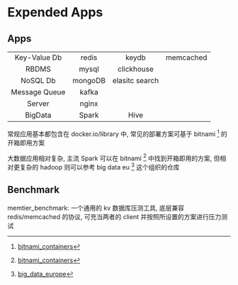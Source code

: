 # Expended Apps

## Apps

|               |         |                |           |
| :-----------: | :-----: | :------------: | :-------: |
| Key-Value Db  |  redis  |     keydb      | memcached |
|     RBDMS     |  mysql  |   clickhouse   |           |
|   NoSQL Db    | mongoDB | elasitc search |           |
| Message Queue |  kafka  |                |           |
|    Server     |  nginx  |
|    BigData    |  Spark  |      Hive      |           |

常规应用基本都包含在 docker.io/library 中, 常见的部署方案可基于 bitnami [^1] 的开箱即用方案

大数据应用相对复杂, 主流 Spark 可以在 bitnami [^1] 中找到开箱即用的方案, 但相对更复杂的 hadoop 则可以参考 big data eu [^2] 这个组织的仓库


## Benchmark


memtier_benchmark: 一个通用的 kv 数据库压测工具, 底层兼容 redis/memcached 的协议, 可充当两者的 client 并按照所设置的方案进行压力测试


[^1]: [bitnami_containers](https://github.com/bitnami/containers)
[^2]: [big_data_europe](https://github.com/big-data-europe)